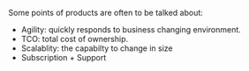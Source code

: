 Some points of products are often to be talked about:  
* Agility: quickly responds to business changing environment.   
* TCO: total cost of ownership.   
* Scalablity: the capabilty to change in size 
* Subscription + Support
